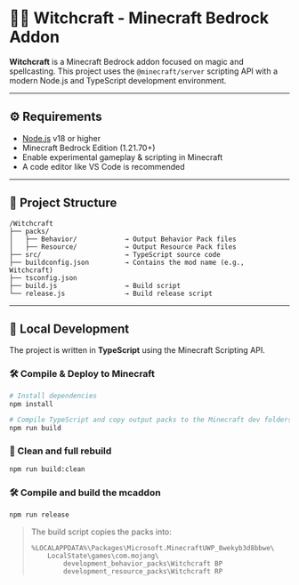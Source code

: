 # 🧙‍♂️ Witchcraft - Minecraft Bedrock Addon

**Witchcraft** is a Minecraft Bedrock addon focused on magic and spellcasting. This project uses the `@minecraft/server` scripting API with a modern Node.js and TypeScript development environment.

---

## ⚙️ Requirements

- [Node.js](https://nodejs.org/) v18 or higher
- Minecraft Bedrock Edition (1.21.70+)
- Enable experimental gameplay & scripting in Minecraft
- A code editor like VS Code is recommended

---

## 📁 Project Structure

```
/Witchcraft
├── packs/
│   ├── Behavior/            → Output Behavior Pack files
│   ├── Resource/            → Output Resource Pack files
├── src/                     → TypeScript source code
├── buildconfig.json         → Contains the mod name (e.g., Witchcraft)
├── tsconfig.json
├── build.js                 → Build script
└── release.js               → Build release script
```

---

## 🧪 Local Development

The project is written in **TypeScript** using the Minecraft Scripting API.

### 🛠 Compile & Deploy to Minecraft

```bash
# Install dependencies
npm install

# Compile TypeScript and copy output packs to the Minecraft dev folders
npm run build
```

### 🧹 Clean and full rebuild

```bash
npm run build:clean
```

### 🛠 Compile and build the mcaddon

```bash
npm run release
```

> The build script copies the packs into:
>
> ```
> %LOCALAPPDATA%\Packages\Microsoft.MinecraftUWP_8wekyb3d8bbwe\
>     LocalState\games\com.mojang\
>         development_behavior_packs\Witchcraft BP
>         development_resource_packs\Witchcraft RP
> ```
